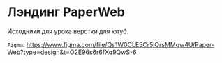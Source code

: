 # Лэндинг PaperWeb

Исходники для урока верстки для ютуб.

`Figma`: https://www.figma.com/file/Qs1W0CLE5Cr5iQrsMMqw4U/Paper-Web?type=design&t=O2E96s6r6fXq9QwS-6
